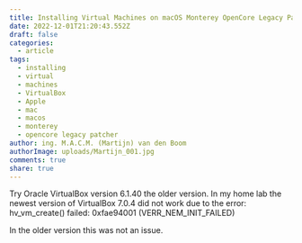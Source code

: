 ```yaml
---
title: Installing Virtual Machines on macOS Monterey OpenCore Legacy Patcher
date: 2022-12-01T21:20:43.552Z
draft: false
categories:
  - article
tags:
  - installing
  - virtual
  - machines
  - VirtualBox
  - Apple
  - mac
  - macos
  - monterey
  - opencore legacy patcher
author: ing. M.A.C.M. (Martijn) van den Boom
authorImage: uploads/Martijn_001.jpg
comments: true
share: true
---
```

Try Oracle VirtualBox version 6.1.40 the older version. In my home lab the newest version of VirtualBox 7.0.4 did not work due to the error: hv_vm_create() failed: 0xfae94001 (VERR_NEM_INIT_FAILED)

In the older version this was not an issue.